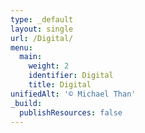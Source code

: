 ```yaml
---
type: _default
layout: single
url: /Digital/
menu:
  main:
    weight: 2
    identifier: Digital
    title: Digital
unifiedAlt: '© Michael Than'
_build:
  publishResources: false
---
```

